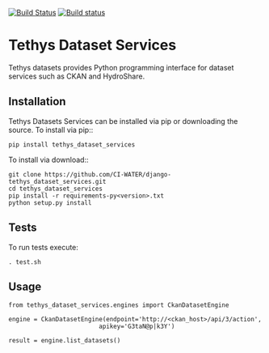 [![Build Status](https://travis-ci.org/tethysplatform/tethys_dataset_services.svg?branch=python3)](https://travis-ci.org/tethysplatform/tethys_dataset_services)
[![Build status](https://ci.appveyor.com/api/projects/status/ehh3lx289lfj4ue5/branch/master?svg=true)](https://ci.appveyor.com/project/TethysPlatform/tethys-dataset-services/branch/python3)

# Tethys Dataset Services

Tethys datasets provides Python programming interface for dataset services such as CKAN and HydroShare.

## Installation

Tethys Datasets Services can be installed via pip or downloading the source. To install via pip::

```
pip install tethys_dataset_services
```

To install via download::

```
git clone https://github.com/CI-WATER/django-tethys_dataset_services.git
cd tethys_dataset_services
pip install -r requirements-py<version>.txt
python setup.py install
```

## Tests

To run tests execute:

```
. test.sh
```

## Usage

```
from tethys_dataset_services.engines import CkanDatasetEngine

engine = CkanDatasetEngine(endpoint='http://<ckan_host>/api/3/action',
                         apikey='G3taN@p|k3Y')

result = engine.list_datasets()
```


